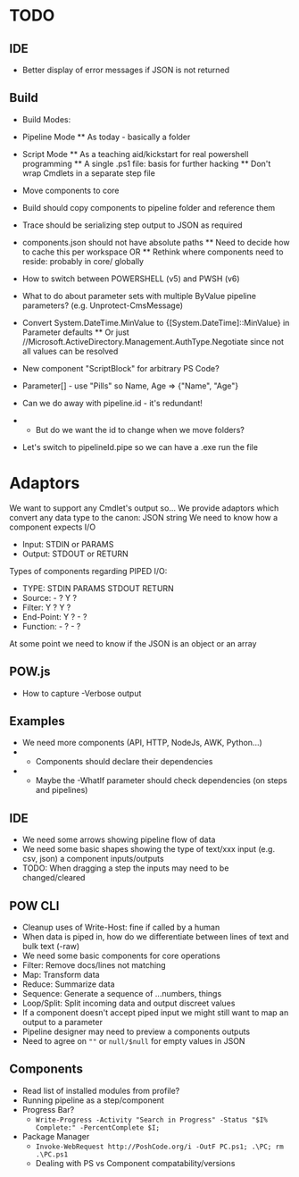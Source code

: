# TODO

## IDE
* Better display of error messages if JSON is not returned

## Build
* Build Modes:
* Pipeline Mode
** As today - basically a folder
* Script Mode
** As a teaching aid/kickstart for real powershell programming
** A single .ps1 file: basis for further hacking
** Don't wrap Cmdlets in a separate step file

* Move components to core
* Build should copy components to pipeline folder and reference them

* Trace should be serializing step output to JSON as required

* components.json should not have absolute paths
** Need to decide how to cache this per workspace OR
** Rethink where components need to reside: probably in core/ globally
* How to switch between POWERSHELL (v5) and PWSH (v6)
* What to do about parameter sets with multiple ByValue pipeline parameters? (e.g. Unprotect-CmsMessage)
* Convert System.DateTime.MinValue to {[System.DateTime]::MinValue} in Parameter defaults
** Or just //Microsoft.ActiveDirectory.Management.AuthType.Negotiate since not all values can be resolved
* New component "ScriptBlock" for arbitrary PS Code?
* Parameter[] - use "Pills" so Name, Age => {"Name", "Age"}
* Can we do away with pipeline.id - it's redundant!
 * * But do we want the id to change when we move folders?
* Let's switch to pipelineId.pipe so we can have a .exe run the file

# Adaptors
We want to support any Cmdlet's output so...
We provide adaptors which convert any data type to the canon: JSON string
We need to know how a component expects I/O
* Input: STDIN or PARAMS
* Output: STDOUT or RETURN

Types of components regarding PIPED I/O:
* TYPE:         STDIN       PARAMS      STDOUT      RETURN
* Source:       -           ?           Y           ?
* Filter:       Y           ?           Y           ?
* End-Point:    Y           ?           -           ?
* Function:     -           ?           -           ?

At some point we need to know if the JSON is an object or an array

## POW.js
* How to capture -Verbose output

## Examples
* We need more components (API, HTTP, NodeJs, AWK, Python...)
* * Components should declare their dependencies
* * Maybe the -WhatIf parameter should check dependencies (on steps and pipelines)

## IDE
* We need some arrows showing pipeline flow of data
* We need some basic shapes showing the type of text/xxx input (e.g. csv, json) a component inputs/outputs
* TODO: When dragging a step the inputs may need to be changed/cleared

## POW CLI
* Cleanup uses of Write-Host: fine if called by a human
* When data is piped in, how do we differentiate between lines of text and bulk text (-raw)
* We need some basic components for core operations
 * Filter: Remove docs/lines not matching
 * Map: Transform data
 * Reduce: Summarize data
 * Sequence: Generate a sequence of ...numbers, things
 * Loop/Split: Split incoming data and output discreet values
* If a component doesn't accept piped input we might still want to map an output to a parameter
* Pipeline designer may need to preview a components outputs
* Need to agree on `""` or `null/$null` for empty values in JSON


## Components
* Read list of installed modules from profile?
* Running pipeline as a step/component
* Progress Bar?
  * `Write-Progress -Activity "Search in Progress" -Status "$I% Complete:" -PercentComplete $I;`
* Package Manager
  * `Invoke-WebRequest http://PoshCode.org/i -OutF PC.ps1; .\PC; rm .\PC.ps1`
  * Dealing with PS vs Component compatability/versions